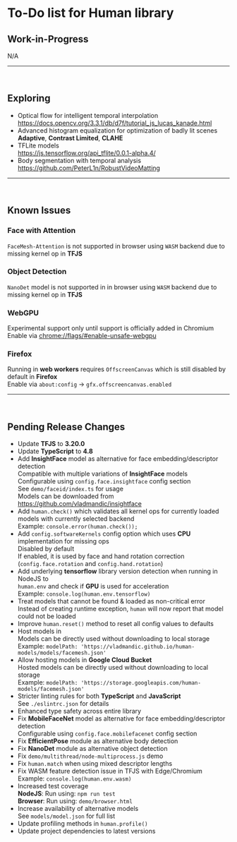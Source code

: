 # To-Do list for Human library

## Work-in-Progress

N/A

<hr><br>

## Exploring

- Optical flow for intelligent temporal interpolation  
  <https://docs.opencv.org/3.3.1/db/d7f/tutorial_js_lucas_kanade.html>
- Advanced histogram equalization for optimization of badly lit scenes  
  **Adaptive**, **Contrast Limited**, **CLAHE**
- TFLite models  
  <https://js.tensorflow.org/api_tflite/0.0.1-alpha.4/>
- Body segmentation with temporal analysis  
  <https://github.com/PeterL1n/RobustVideoMatting>

<hr><br>

## Known Issues

### Face with Attention

`FaceMesh-Attention` is not supported in browser using `WASM` backend due to missing kernel op in **TFJS**  

### Object Detection

`NanoDet` model is not supported in in browser using `WASM` backend due to missing kernel op in **TFJS**  

### WebGPU

Experimental support only until support is officially added in Chromium  
Enable via <chrome://flags/#enable-unsafe-webgpu>

### Firefox

Running in **web workers** requires `OffscreenCanvas` which is still disabled by default in **Firefox**  
Enable via `about:config` -> `gfx.offscreencanvas.enabled`

<hr><br>

## Pending Release Changes

- Update **TFJS** to **3.20.0**
- Update **TypeScript** to **4.8**
- Add **InsightFace** model as alternative for face embedding/descriptor detection  
  Compatible with multiple variations of **InsightFace** models  
  Configurable using `config.face.insightface` config section  
  See `demo/faceid/index.ts` for usage  
  Models can be downloaded from <https://github.com/vladmandic/insightface>  
- Add `human.check()` which validates all kernel ops for currently loaded models with currently selected backend  
  Example: `console.error(human.check());`  
- Add `config.softwareKernels` config option which uses **CPU** implementation for missing ops  
  Disabled by default  
  If enabled, it is used by face and hand rotation correction (`config.face.rotation` and `config.hand.rotation`)  
- Add underlying **tensorflow** library version detection when running in NodeJS to  
  `human.env` and check if **GPU** is used for acceleration  
  Example: `console.log(human.env.tensorflow)`  
- Treat models that cannot be found & loaded as non-critical error  
  Instead of creating runtime exception, `human` will now report that model could not be loaded  
- Improve `human.reset()` method to reset all config values to defaults
- Host models in <human-models>  
  Models can be directly used without downloading to local storage  
  Example: `modelPath: 'https://vladmandic.github.io/human-models/models/facemesh.json'`  
- Allow hosting models in **Google Cloud Bucket**  
  Hosted models can be directly used without downloading to local storage  
  Example: `modelPath: 'https://storage.googleapis.com/human-models/facemesh.json'`  
- Stricter linting rules for both **TypeScript** and **JavaScript**  
  See `./eslintrc.json` for details  
- Enhanced type safety across entire library  
- Fix **MobileFaceNet** model as alternative for face embedding/descriptor detection  
  Configurable using `config.face.mobilefacenet` config section  
- Fix **EfficientPose** module as alternative body detection  
- Fix **NanoDet** module as alternative object detection  
- Fix `demo/multithread/node-multiprocess.js` demo  
- Fix `human.match` when using mixed descriptor lengths  
- Fix WASM feature detection issue in TFJS with Edge/Chromium  
  Example: `console.log(human.env.wasm)`  
- Increased test coverage  
  **NodeJS**: Run using: `npm run test`  
  **Browser**: Run using: `demo/browser.html`  
- Increase availability of alternative models  
  See `models/model.json` for full list  
- Update profiling methods in `human.profile()`  
- Update project dependencies to latest versions  
